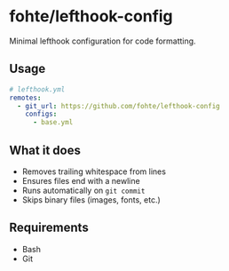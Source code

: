 # fohte/lefthook-config

Minimal lefthook configuration for code formatting.

## Usage

```yaml
# lefthook.yml
remotes:
  - git_url: https://github.com/fohte/lefthook-config
    configs:
      - base.yml
```

## What it does

- Removes trailing whitespace from lines
- Ensures files end with a newline
- Runs automatically on `git commit`
- Skips binary files (images, fonts, etc.)

## Requirements

- Bash
- Git
